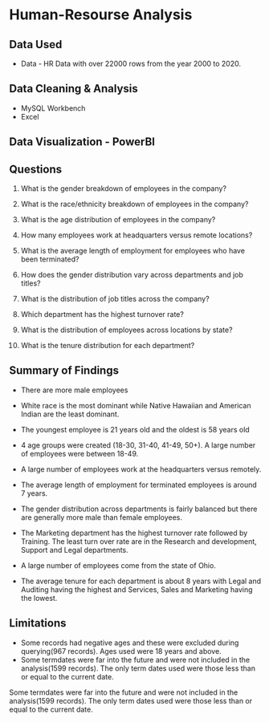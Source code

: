 # Human-Resourse Analysis

## Data Used
- Data - HR Data with over 22000 rows from the year 2000 to 2020.

## Data Cleaning & Analysis 
- MySQL Workbench
- Excel

## Data Visualization - PowerBI

## Questions

1. What is the gender breakdown of employees in the company?

2. What is the race/ethnicity breakdown of employees in the company?

3. What is the age distribution of employees in the company?

4. How many employees work at headquarters versus remote locations?

5. What is the average length of employment for employees who have been terminated?

6. How does the gender distribution vary across departments and job titles?

7. What is the distribution of job titles across the company?

8. Which department has the highest turnover rate?

9. What is the distribution of employees across locations by state?

10. What is the tenure distribution for each department?

## Summary of Findings

- There are more male employees

- White race is the most dominant while Native Hawaiian and American Indian are the least dominant.

- The youngest employee is 21 years old and the oldest is 58 years old

- 4 age groups were created (18-30, 31-40, 41-49, 50+). A large number of employees were between 18-49.

- A large number of employees work at the headquarters versus remotely.

- The average length of employment for terminated employees is around 7 years.

- The gender distribution across departments is fairly balanced but there are generally more male than female employees.

- The Marketing department has the highest turnover rate followed by Training. The least turn over rate are in the Research and development, Support and Legal departments.

- A large number of employees come from the state of Ohio.

- The average tenure for each department is about 8 years with Legal and Auditing having the highest and Services, Sales and Marketing having the lowest.

## Limitations

- Some records had negative ages and these were excluded during querying(967 records). Ages used were 18 years and above.
- Some termdates were far into the future and were not included in the analysis(1599 records). The only term dates used were those less than or equal to the current date.

Some termdates were far into the future and were not included in the analysis(1599 records). The only term dates used were those less than or equal to the current date.
